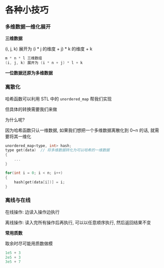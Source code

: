 # 各种小技巧

### 多维数据一维化展开

**三维数据**

(i, j, k) 展开为 (i * j 的维度 + j) * k 的维度 + k

```C++
m * n * l 三维数组
(i, j, k) 展开为 (i * n + j) * l + k
```

**一位数据还原为多维数据**

### 离散化

哈希函数可以利用 STL 中的 `unordered_map` 帮我们实现

但具体的转换需要我们来做

为什么呢?

因为哈希函数只认一维数据, 如果我们想把一个多维数据离散化到 0~n 的话, 就需要将其一维化

```C++
unordered_map<type, int> hash;
type get(data)	// 将多维数据转化为可以哈希的一维数据
{
    ...
}

for(int i = 0; i < n; i++)
{
    hash[get(data[i])] = i;
}
```

### 离线与在线

在线操作: 边读入操作边执行

离线操作: 读入完所有操作后再执行, 可以以任意顺序执行, 然后返回结果不变

**常用质数**

取余时尽可能用质数做模

```C++
1e5 + 3
2e5 + 3
3e5 + 7
```

